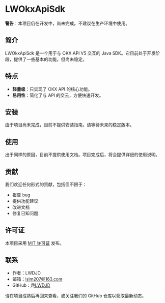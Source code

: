 # LWOkxApiSdk

**警告**：本项目仍在开发中，尚未完成。不建议在生产环境中使用。

## 简介

LWOkxApiSdk 是一个用于与 OKX API V5 交互的 Java SDK。它目前处于开发阶段，提供了一些基本的功能，但尚未稳定。

## 特点

- **轻量级**：只实现了 OKX API 的核心功能。
- **易用性**：简化了与 API 的交云，方便快速开发。
  
## 安装

由于项目尚未完成，目前不提供安装指南。请等待未来的稳定版本。

## 使用

出于同样的原因，目前不提供使用文档。项目完成后，将会提供详细的使用说明。

## 贡献

我们欢迎任何形式的贡献，包括但不限于：

- 报告 bug
- 提供功能建议
- 改进文档
- 修复已知问题

## 许可证

本项目采用 [MIT 许可证](LICENSE) 发布。

## 联系

- 作者：LWDJD
- 邮箱：lslm207@163.com
- GitHub：[@LWDJD](https://github.com/LWDJD)

请在项目成熟后再回来查看，或关注我们的 GitHub 仓库以获取最新动态。
